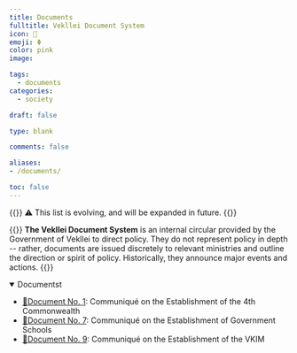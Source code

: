 ```yaml
---
title: Documents
fulltitle: Vekllei Document System
icon: 📄
emoji: Φ
color: pink
image:

tags:
  - documents
categories:
  - society

draft: false

type: blank

comments: false

aliases:
- /documents/

toc: false
---
```

{{<note>}}
<span class="smallicon" style="font-size: 14px;">⚠️</span> This list is evolving, and will be expanded in future.
{{</note>}}

{{<note panel >}}
**The Vekllei Document System** is an internal circular provided by the Government of Vekllei to direct policy. They do not represent policy in depth -- rather, documents are issued discretely to relevant ministries and outline the direction or spirit of policy. Historically, they announce major events and actions.
{{</note>}}

<details open>
<summary>Documentst</summary>

- <a href="/files/documents/1.pdf"><span class="navicon">📄</span>Document No. 1</a>: Communiqué on the Establishment of the 4th Commonwealth
- <a href="/files/documents/7.pdf"><span class="navicon">📄</span>Document No. 7</a>: Communiqué on the Establishment of Government Schools
- <a href="/files/documents/9.pdf"><span class="navicon">📄</span>Document No. 9</a>: Communiqué on the Establishment of the VKIM
</details>